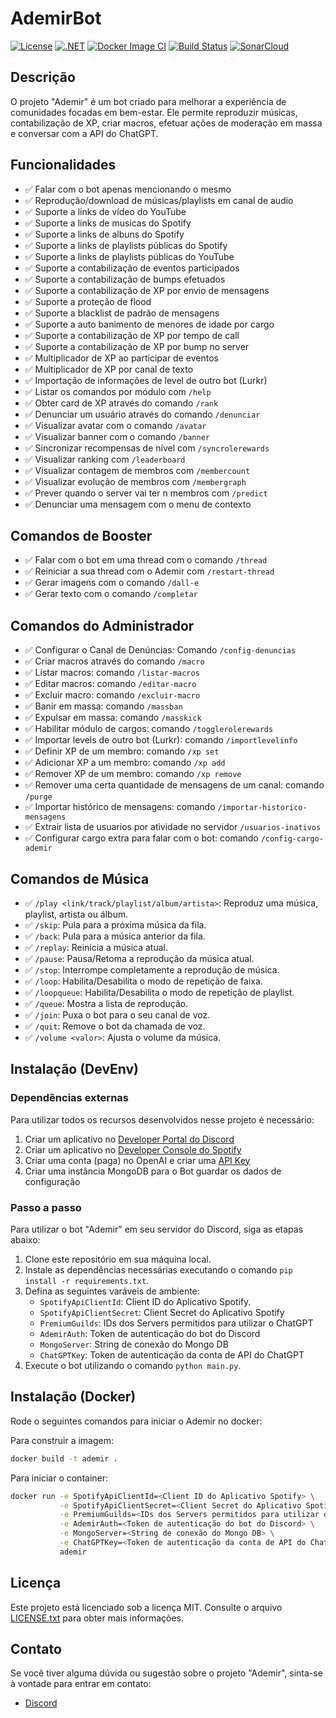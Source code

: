 # AdemirBot

[![License](https://img.shields.io/badge/license-MIT-blue.svg)](https://opensource.org/licenses/MIT)
[![.NET](https://github.com/welldtr/AdemirBot/actions/workflows/dotnet.yml/badge.svg)](https://github.com/welldtr/AdemirBot/actions/workflows/dotnet.yml)
[![Docker Image CI](https://github.com/welldtr/AdemirBot/actions/workflows/docker-image.yml/badge.svg)](https://github.com/welldtr/AdemirBot/actions/workflows/docker-image.yml)
[![Build Status](https://dev.azure.com/ademirbot/AdemirBot/_apis/build/status%2Fwelldtr.AdemirBot?branchName=production)](https://dev.azure.com/ademirbot/AdemirBot/_build/latest?definitionId=1&branchName=production)
[![SonarCloud](https://github.com/welldtr/AdemirBot/actions/workflows/sonarcloud.yml/badge.svg)](https://github.com/welldtr/AdemirBot/actions/workflows/sonarcloud.yml)

## Descrição
O projeto "Ademir" é um bot criado para melhorar a experiência de comunidades focadas em bem-estar. Ele permite reproduzir músicas, contabilização de XP, criar macros, efetuar ações de moderação em massa e conversar com a API do ChatGPT.

## Funcionalidades
- :white_check_mark: Falar com o bot apenas mencionando o mesmo
- :white_check_mark: Reprodução/download de músicas/playlists em canal de audio
- :white_check_mark: Suporte a links de vídeo do YouTube
- :white_check_mark: Suporte a links de musicas do Spotify
- :white_check_mark: Suporte a links de albuns do Spotify
- :white_check_mark: Suporte a links de playlists públicas do Spotify
- :white_check_mark: Suporte a links de playlists públicas do YouTube
- :white_check_mark: Suporte a contabilização de eventos participados
- :white_check_mark: Suporte a contabilização de bumps efetuados
- :white_check_mark: Suporte a contabilização de XP por envio de mensagens
- :white_check_mark: Suporte a proteção de flood
- :white_check_mark: Suporte a blacklist de padrão de mensagens
- :white_check_mark: Suporte a auto banimento de menores de idade por cargo
- :white_check_mark: Suporte a contabilização de XP por tempo de call
- :white_check_mark: Suporte a contabilização de XP por bump no server
- :white_check_mark: Multiplicador de XP ao participar de eventos
- :white_check_mark: Multiplicador de XP por canal de texto
- :white_check_mark: Importação de informações de level de outro bot (Lurkr)
- :white_check_mark: Listar os comandos por módulo com `/help`
- :white_check_mark: Obter card de XP através do comando `/rank`
- :white_check_mark: Denunciar um usuário através do comando `/denunciar`
- :white_check_mark: Visualizar avatar com o comando `/avatar`
- :white_check_mark: Visualizar banner com o comando `/banner`
- :white_check_mark: Sincronizar recompensas de nível com `/syncrolerewards`
- :white_check_mark: Visualizar ranking com `/leaderboard`
- :white_check_mark: Visualizar contagem de membros com `/membercount`
- :white_check_mark: Visualizar evolução de membros com `/membergraph`
- :white_check_mark: Prever quando o server vai ter n membros com `/predict`
- :white_check_mark: Denunciar uma mensagem com o menu de contexto

## Comandos de Booster
- :white_check_mark: Falar com o bot em uma thread com o comando `/thread`
- :white_check_mark: Reiniciar a sua thread com o Ademir com `/restart-thread`
- :white_check_mark: Gerar imagens com o comando `/dall-e`
- :white_check_mark: Gerar texto com o comando `/completar`

## Comandos do Administrador
- :white_check_mark: Configurar o Canal de Denúncias: Comando `/config-denuncias`
- :white_check_mark: Criar macros através do comando `/macro`
- :white_check_mark: Listar macros: comando `/listar-macros`
- :white_check_mark: Editar macros: comando `/editar-macro`
- :white_check_mark: Excluir macro: comando `/excluir-macro`
- :white_check_mark: Banir em massa: comando `/massban`
- :white_check_mark: Expulsar em massa: comando `/masskick`
- :white_check_mark: Habilitar módulo de cargos: comando `/togglerolerewards`
- :white_check_mark: Importar levels de outro bot (Lurkr): comando `/importlevelinfo`
- :white_check_mark: Definir XP de um membro: comando `/xp set`
- :white_check_mark: Adicionar XP a um membro: comando `/xp add`
- :white_check_mark: Remover XP de um membro: comando `/xp remove`
- :white_check_mark: Remover uma certa quantidade de mensagens de um canal: comando `/purge`
- :white_check_mark: Importar histórico de mensagens: comando `/importar-historico-mensagens`
- :white_check_mark: Extrair lista de usuarios por atividade no servidor `/usuarios-inativos`
- :white_check_mark: Configurar cargo extra para falar com o bot: comando `/config-cargo-ademir`

## Comandos de Música
- :white_check_mark: `/play <link/track/playlist/album/artista>`: Reproduz uma música, playlist, artista ou álbum.
- :white_check_mark: `/skip`: Pula para a próxima música da fila.
- :white_check_mark: `/back`: Pula para a música anterior da fila.
- :white_check_mark: `/replay`: Reinicia a música atual.
- :white_check_mark: `/pause`: Pausa/Retoma a reprodução da música atual.
- :white_check_mark: `/stop`: Interrompe completamente a reprodução de música.
- :white_check_mark: `/loop`: Habilita/Desabilita o modo de repetição de faixa.
- :white_check_mark: `/loopqueue`: Habilita/Desabilita o modo de repetição de playlist.
- :white_check_mark: `/queue`: Mostra a lista de reprodução.
- :white_check_mark: `/join`: Puxa o bot para o seu canal de voz.
- :white_check_mark: `/quit`: Remove o bot da chamada de voz.
- :white_check_mark: `/volume <valor>`: Ajusta o volume da música.

## Instalação (DevEnv)

### Dependências externas
Para utilizar todos os recursos desenvolvidos nesse projeto é necessário:
1. Criar um aplicativo no [Developer Portal do Discord](https://discord.com/developers/docs/getting-started)
2. Criar um aplicativo no [Developer Console do Spotify](https://developer.spotify.com/documentation/web-api/tutorials/getting-started)
3. Criar uma conta (paga) no OpenAI e criar uma [API Key](https://platform.openai.com/account/api-keys)
4. Criar uma instância MongoDB para o Bot guardar os dados de configuração

### Passo a passo
Para utilizar o bot "Ademir" em seu servidor do Discord, siga as etapas abaixo:
1. Clone este repositório em sua máquina local.
2. Instale as dependências necessárias executando o comando `pip install -r requirements.txt`.
3. Defina as seguintes varáveis de ambiente:
   - `SpotifyApiClientId`: Client ID do Aplicativo Spotify.
   - `SpotifyApiClientSecret`: Client Secret do Aplicativo Spotify
   - `PremiumGuilds`: IDs dos Servers permitidos para utilizar o ChatGPT
   - `AdemirAuth`: Token de autenticação do bot do Discord
   - `MongoServer`: String de conexão do Mongo DB
   - `ChatGPTKey`: Token de autenticação da conta de API do ChatGPT
4. Execute o bot utilizando o comando `python main.py`.

## Instalação (Docker)
Rode o seguintes comandos para iniciar o Ademir no docker:

Para construir a imagem:
```sh
docker build -t ademir .
```

Para iniciar o container:
```sh
docker run -e SpotifyApiClientId=<Client ID do Aplicativo Spotify> \
           -e SpotifyApiClientSecret=<Client Secret do Aplicativo Spotify> \
           -e PremiumGuilds=<IDs dos Servers permitidos para utilizar o ChatGPT> \
           -e AdemirAuth=<Token de autenticação do bot do Discord> \
           -e MongoServer=<String de conexão do Mongo DB> \
           -e ChatGPTKey=<Token de autenticação da conta de API do ChatGPT> \
           ademir
```

## Licença
Este projeto está licenciado sob a licença MIT. Consulte o arquivo [LICENSE.txt](LICENSE.txt) para obter mais informações.

## Contato
Se você tiver alguma dúvida ou sugestão sobre o projeto "Ademir", sinta-se à vontade para entrar em contato:
- [Discord](https://discord.gg/invite/Q6fQrf5jWX)
